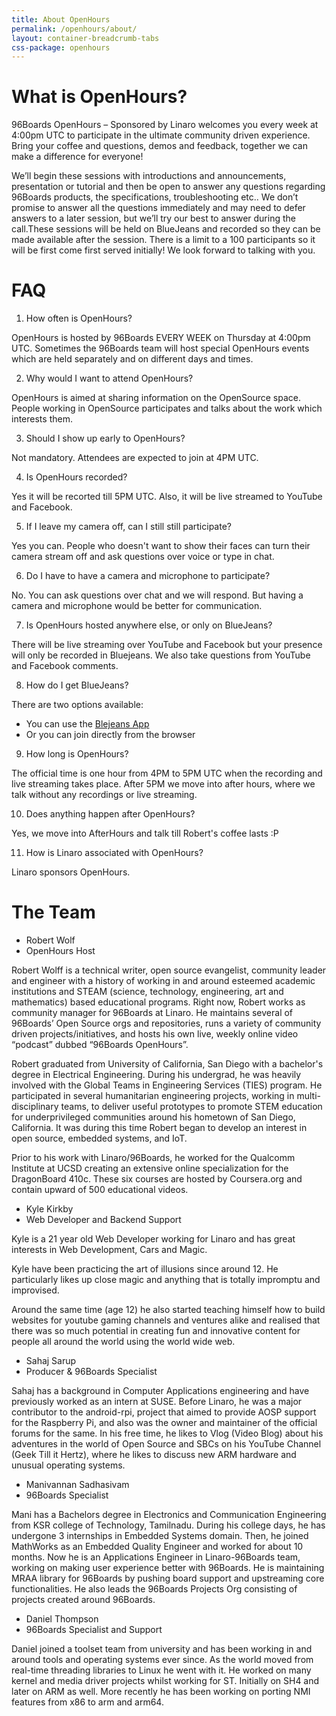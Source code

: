 ```yaml
---
title: About OpenHours
permalink: /openhours/about/
layout: container-breadcrumb-tabs
css-package: openhours
---
```

# What is OpenHours?

96Boards OpenHours – Sponsored by Linaro welcomes you every week at 4:00pm UTC to participate in the ultimate community driven experience. Bring your coffee and questions, demos and feedback, together we can make a difference for everyone!

We’ll begin these sessions with introductions and announcements, presentation or tutorial and then be open to answer any questions regarding 96Boards products, the specifications, troubleshooting etc.. We don’t promise to answer all the questions immediately and may need to defer answers to a later session, but we’ll try our best to answer during the call.These sessions will be held on BlueJeans and recorded so they can be made available after the session. There is a limit to a 100 participants so it will be first come first served initially!
We look forward to talking with you.

# FAQ

1) How often is OpenHours?

OpenHours is hosted by 96Boards EVERY WEEK on Thursday at 4:00pm UTC. Sometimes the 96Boards team will host special OpenHours events which are held separately and on different days and times.

2) Why would I want to attend OpenHours?

OpenHours is aimed at sharing information on the OpenSource space. People working in OpenSource participates and talks about the work which interests them.

3) Should I show up early to OpenHours?

Not mandatory. Attendees are expected to join at 4PM UTC.

4) Is OpenHours recorded?

Yes it will be recorted till 5PM UTC. Also, it will be live streamed to
YouTube and Facebook.

5) If I leave my camera off, can I still still participate?

Yes you can. People who doesn't want to show their faces can turn their
camera stream off and ask questions over voice or type in chat.

6) Do I have to have a camera and microphone to participate?

No. You can ask questions over chat and we will respond. But having a
camera and microphone would be better for communication.

7) Is OpenHours hosted anywhere else, or only on BlueJeans?

There will be live streaming over YouTube and Facebook but your presence
will only be recorded in Bluejeans. We also take questions from YouTube
and Facebook comments.

8) How do I get BlueJeans?

There are two options available:

* You can use the [Blejeans App](https://www.bluejeans.com/downloads)
* Or you can join directly from the browser

9) How long is OpenHours?

The official time is one hour from 4PM to 5PM UTC when the recording and
live streaming takes place. After 5PM we move into after hours, where we
talk without any recordings or live streaming.

10) Does anything happen after OpenHours?

Yes, we move into AfterHours and talk till Robert's coffee lasts :P

11) How is Linaro associated with OpenHours?

Linaro sponsors OpenHours.

# The Team 

<div class="container">
<div class="row">
<div class="col-sm-3">
<div class="openhours-about-image" style="background-image:url({% asset_path 'robert-small.jpg' %});"></div>
<ul class="name-and-title text-center">
<li>Robert Wolf</li>
<li>OpenHours Host</li>
</ul>
</div>
<div class="col-sm-9" markdown="1">
Robert Wolff is a technical writer, open source evangelist, community leader and engineer with a history of working in and around esteemed academic institutions and STEAM (science, technology, engineering, art and mathematics) based educational programs. Right now, Robert works as community manager for 96Boards at Linaro. He maintains several of 96Boards’ Open Source orgs and repositories, runs a variety of community driven projects/initiatives, and hosts his own live, weekly online video “podcast” dubbed “96Boards OpenHours”.

Robert graduated from University of California, San Diego with a bachelor's degree in Electrical Engineering. During his undergrad, he was heavily involved with the Global Teams in Engineering Services (TIES) program. He participated in several humanitarian engineering projects, working in multi-disciplinary teams, to deliver useful prototypes to promote STEM education for underprivileged communities around his hometown of San Diego, California. It was during this time Robert began to develop an interest in open source, embedded systems, and IoT. 

Prior to his work with Linaro/96Boards, he worked for the Qualcomm Institute at UCSD creating an extensive online specialization for the DragonBoard 410c. These six courses are hosted by Coursera.org and contain upward of 500 educational videos.
</div>
</div>

<div class="row">
<div class="col-sm-3">
<div class="openhours-about-image" style="background-image:url({% asset_path 'profile-placeholder.jpg' %});"></div>
<ul class="name-and-title text-center">
<li>Kyle Kirkby</li>
<li>Web Developer and Backend Support</li>
</ul>
</div>
<div class="col-sm-9" markdown="1">

Kyle is a 21 year old Web Developer working for Linaro and has great interests in Web Development, Cars and Magic.

Kyle have been practicing the art of illusions since around 12. He particularly likes up close magic and anything that is totally impromptu and improvised.

Around the same time (age 12) he also started teaching himself how to build websites for youtube gaming channels and ventures alike and realised that there was so much potential in creating fun and innovative content for people all around the world using the world wide web.

</div>
</div>



<div class="row">
<div class="col-sm-3">
<div class="openhours-about-image" style="background-image:url({% asset_path 'sahaj-small.jpg' %});"></div>
<ul class="name-and-title text-center">
<li>Sahaj Sarup</li>
<li>Producer & 96Boards Specialist</li>
</ul>
</div>
<div class="col-sm-9" markdown="1">
Sahaj has a background in Computer Applications engineering and have previously worked as an intern at SUSE. Before Linaro, he was a major contributor to the android-rpi, project that aimed to provide AOSP support for the Raspberry Pi, and also was the owner and maintainer of the official forums for the same. In his free time, he likes to Vlog (Video Blog) about his adventures in the world of Open Source and SBCs on his YouTube Channel (Geek Till it Hertz), where he likes to discuss new ARM hardware and unusual operating systems.
</div>
</div>



<div class="row">
<div class="col-sm-3">
<div class="openhours-about-image" style="background-image:url({% asset_path 'mani-small.jpg' %});"></div>
<ul class="name-and-title text-center">
<li>Manivannan Sadhasivam</li>
<li>96Boards Specialist</li>
</ul>
</div>
<div class="col-sm-9" markdown="1">
Mani has a Bachelors degree in Electronics and Communication Engineering from KSR college of Technology, Tamilnadu. During his college days, he has undergone 3 internships in Embedded Systems domain. Then, he joined MathWorks as an Embedded Quality Engineer and worked for about 10 months. Now he is an Applications Engineer in Linaro-96Boards team, working on making user experience better with 96Boards. He is maintaining MRAA library for 96Boards by pushing board support and upstreaming core functionalities. He also leads the 96Boards Projects Org consisting of projects created around 96Boards.
</div>
</div>



<div class="row">
<div class="col-sm-3">
<div class="openhours-about-image" style="background-image:url({% asset_path 'daniel-small.jpg' %});"></div>
<ul class="name-and-title text-center">
<li>Daniel Thompson</li>
<li>96Boards Specialist and Support</li>
</ul>
</div>
<div class="col-sm-9" markdown="1">
Daniel joined a toolset team from university and has been working in and around tools and operating systems ever since. As the world moved from real-time threading libraries to Linux he went with it. He worked on many kernel and media driver projects whilst working for ST. Initially on SH4 and later on ARM as well. More recently he has been working on porting NMI features from x86 to arm and arm64.
</div>
</div>








</div>